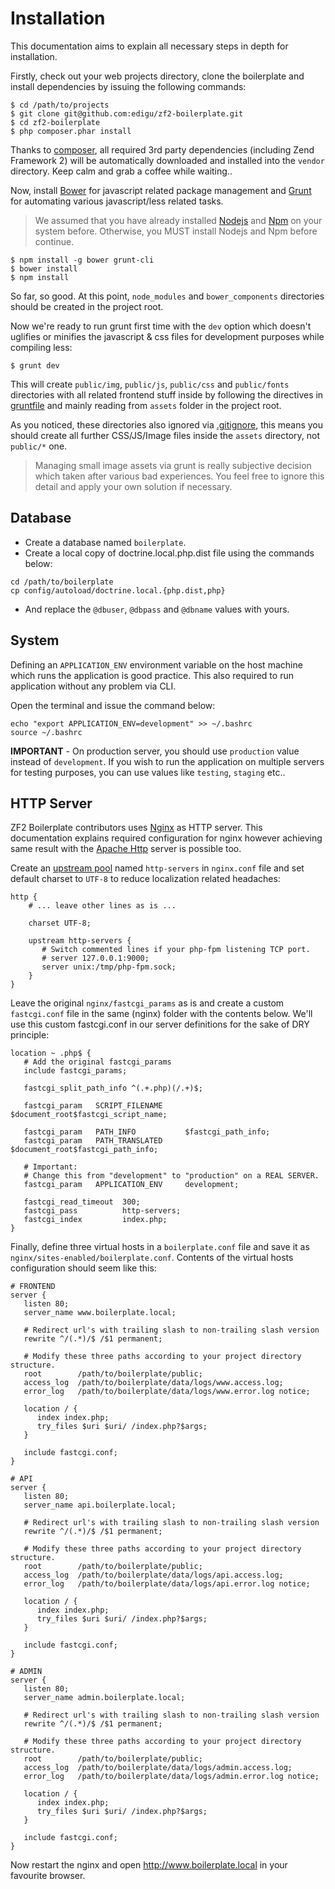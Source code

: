 # Installation
This documentation aims to explain all necessary steps in depth for installation.

Firstly, check out your web projects directory, clone the boilerplate and install dependencies by issuing the following commands:

```
$ cd /path/to/projects
$ git clone git@github.com:edigu/zf2-boilerplate.git
$ cd zf2-boilerplate
$ php composer.phar install
```

Thanks to [composer](https://getcomposer.org/), all required 3rd party dependencies (including Zend Framework 2) will be automatically downloaded and installed into the `vendor` directory. Keep calm and grab a coffee while waiting..
 
Now, install [Bower](https://github.com/bower/bower) for javascript related package management and [Grunt](http://gruntjs.com/) for automating various javascript/less related tasks.

> We assumed that you have already installed [Nodejs](https://nodejs.org/) and [Npm](https://docs.npmjs.com/) on your system before. Otherwise, you MUST install Nodejs and Npm before continue.

```
$ npm install -g bower grunt-cli
$ bower install
$ npm install
```

So far, so good. At this point, `node_modules` and `bower_components` directories should be created in the project root.

Now we're ready to run grunt first time with the `dev` option which doesn't uglifies or minifies the javascript & css files for development purposes while compiling less:

```
$ grunt dev
```

This will create `public/img`, `public/js`, `public/css` and `public/fonts` directories with all related frontend stuff inside by following the directives in [gruntfile](/gruntfile.js) and mainly reading from `assets` folder in the project root.

As you noticed, these directories also ignored via [.gitignore](/.gitignore), this means you should create all further CSS/JS/Image files inside the `assets`  directory, not `public/*` one.

> Managing small image assets via grunt is really subjective decision which taken after various bad experiences. You feel free to ignore this detail and apply your own solution if necessary.

## Database
 - Create a database named `boilerplate`.
 - Create a local copy of doctrine.local.php.dist file using the commands below:

```
cd /path/to/boilerplate
cp config/autoload/doctrine.local.{php.dist,php}
```

 - And replace the `@dbuser`, `@dbpass` and `@dbname` values with yours.
 
## System
Defining an `APPLICATION_ENV` environment variable on the host machine which runs the application is good practice. This also required to run application without any problem via CLI.

Open the terminal and issue the command below:

```
echo "export APPLICATION_ENV=development" >> ~/.bashrc
source ~/.bashrc
```

**IMPORTANT** - On production server, you should use `production` value instead of `development`. If you wish to run the application on multiple servers for testing purposes, you can use values like `testing`, `staging` etc..


## HTTP Server
ZF2 Boilerplate contributors uses [Nginx](http://nginx.org/en/) as HTTP server. This documentation explains required configuration for nginx however achieving same result with the [Apache Http](https://httpd.apache.org/) server is possible too.

Create an [upstream pool](http://nginx.org/en/docs/http/ngx_http_upstream_module.html) named `http-servers` in `nginx.conf` file and set default charset to `UTF-8` to reduce localization related headaches:
 
```
http {
    # ... leave other lines as is ...

    charset UTF-8;

    upstream http-servers {
       # Switch commented lines if your php-fpm listening TCP port.
       # server 127.0.0.1:9000;
       server unix:/tmp/php-fpm.sock;
    }
}
```

Leave the original `nginx/fastcgi_params` as is and create a custom `fastcgi.conf` file in the same (nginx) folder with the contents below. We'll use this custom fastcgi.conf in our server definitions for the sake of DRY principle:

 ```
location ~ .php$ {
    # Add the original fastcgi_params
    include fastcgi_params;

    fastcgi_split_path_info ^(.+.php)(/.+)$;

    fastcgi_param   SCRIPT_FILENAME     $document_root$fastcgi_script_name;

    fastcgi_param   PATH_INFO           $fastcgi_path_info;
    fastcgi_param   PATH_TRANSLATED     $document_root$fastcgi_path_info;

    # Important:
    # Change this from "development" to "production" on a REAL SERVER.
    fastcgi_param   APPLICATION_ENV     development;
 
    fastcgi_read_timeout  300;
    fastcgi_pass          http-servers;
    fastcgi_index         index.php;
}
```

Finally, define three virtual hosts in a `boilerplate.conf` file and save it as `nginx/sites-enabled/boilerplate.conf`. Contents of the virtual hosts configuration should seem like this:

```
# FRONTEND
server {
   listen 80;
   server_name www.boilerplate.local;

   # Redirect url's with trailing slash to non-trailing slash version
   rewrite ^/(.*)/$ /$1 permanent;

   # Modify these three paths according to your project directory structure.
   root        /path/to/boilerplate/public;
   access_log  /path/to/boilerplate/data/logs/www.access.log;
   error_log   /path/to/boilerplate/data/logs/www.error.log notice;

   location / {
      index index.php;
      try_files $uri $uri/ /index.php?$args;
   }
 
   include fastcgi.conf;
}

# API
server {
   listen 80;
   server_name api.boilerplate.local;

   # Redirect url's with trailing slash to non-trailing slash version
   rewrite ^/(.*)/$ /$1 permanent;

   # Modify these three paths according to your project directory structure.
   root        /path/to/boilerplate/public;
   access_log  /path/to/boilerplate/data/logs/api.access.log;
   error_log   /path/to/boilerplate/data/logs/api.error.log notice;

   location / {
      index index.php;
      try_files $uri $uri/ /index.php?$args;
   }
 
   include fastcgi.conf;
}

# ADMIN
server {
   listen 80;
   server_name admin.boilerplate.local;

   # Redirect url's with trailing slash to non-trailing slash version
   rewrite ^/(.*)/$ /$1 permanent;

   # Modify these three paths according to your project directory structure.
   root        /path/to/boilerplate/public;
   access_log  /path/to/boilerplate/data/logs/admin.access.log;
   error_log   /path/to/boilerplate/data/logs/admin.error.log notice;

   location / {
      index index.php;
      try_files $uri $uri/ /index.php?$args;
   }
 
   include fastcgi.conf;
}
```

Now restart the nginx and open http://www.boilerplate.local in your favourite browser.
